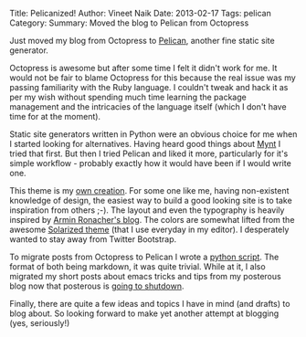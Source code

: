 Title: Pelicanized!
Author: Vineet Naik
Date: 2013-02-17
Tags: pelican
Category: 
Summary: Moved the blog to Pelican from Octopress


Just moved my blog from Octopress to
[Pelican](http://docs.getpelican.com/en/3.1.1/), another fine static
site generator.

Octopress is awesome but after some time I felt it didn't work for
me. It would not be fair to blame Octopress for this because the real
issue was my passing familiarity with the Ruby language. I couldn't
tweak and hack it as per my wish without spending much time learning
the package management and the intricacies of the language itself
(which I don't have time for at the moment).

Static site generators written in Python were an obvious choice for me
when I started looking for alternatives. Having heard good things
about [Mynt](http://mynt.mirroredwhite.com/) I tried that first. But
then I tried Pelican and liked it more, particularly for it's simple
workflow - probably exactly how it would have been if I would write
one.

This theme is my
[own creation](https://github.com/naiquevin/blog-src/tree/master/naiq). For
some one like me, having non-existent knowledge of design, the easiest
way to build a good looking site is to take inspiration from others
;-). The layout and even the typography is heavily inspired by
[Armin Ronacher's blog](http://lucumr.pocoo.org/). The colors are
somewhat lifted from the awesome
[Solarized theme](http://ethanschoonover.com/solarized) (that I use
everyday in my editor). I desperately wanted to stay away from Twitter
Bootstrap.

To migrate posts from Octopress to Pelican I wrote a
[python script](https://gist.github.com/naiquevin/4972374). The format
of both being markdown, it was quite trivial. While at it, I also
migrated my short posts about emacs tricks and tips from my posterous
blog now that posterous is
[going to shutdown](http://blog.posterous.com/thanks-from-posterous).

Finally, there are quite a few ideas and topics I have in mind (and
drafts) to blog about. So looking forward to make yet another attempt
at blogging (yes, seriously!)

